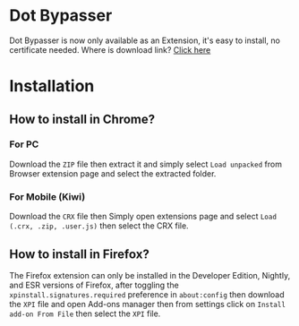 # Dot Bypasser
Dot Bypasser is now only available as an Extension, it's easy to install, no certificate needed. Where is download link? [Click here](github.com/urmomisnowmine/releases/releases/latest)
# Installation
## How to install in Chrome?
### For PC
Download the `ZIP` file then extract it and simply select `Load unpacked` from Browser extension page and select the extracted folder.

### For Mobile (Kiwi)
Download the `CRX` file then Simply open extensions page and select `Load (.crx, .zip, .user.js)` then select the CRX file.


## How to install in Firefox?

The Firefox extension can only be installed in the Developer Edition, Nightly, and ESR versions of Firefox, after toggling the 
`xpinstall.signatures.required`
preference in 
`about:config`
then download the `XPI` file and open Add-ons manager then from settings click on `Install add-on From File` then select the `XPI` file.
